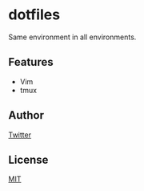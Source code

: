 # dotfiles

Same environment in all environments.

## Features

* Vim
* tmux

## Author

[Twitter](https://twitter.com/kaduhiro_)

## License

[MIT](https://en.wikipedia.org/wiki/MIT_License)
